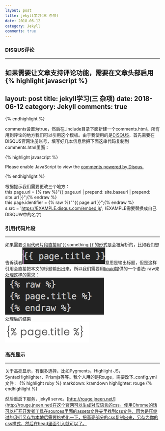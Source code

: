 ```yaml
---
layout: post
title: jekyll学习(三 杂项)
date: 2018-06-12
category: Jekyll
comments: true
---
```


### DISQUS评论
---
如果需要让文章支持评论功能，需要在文章头部启用
{% highlight javascript %}
---
layout: post
title: jekyll学习(三 杂项)
date: 2018-06-12
category: Jekyll
comments: true
---
{% endhighlight %}

comments设置为true，然后在_include目录下面新建一个comments.html。所有用到评论的地方我们可以引用这个模板。由于我使用的是[DISQUS](https://disqus.com/)，首先需要在DISQUS官网注册账号，填写好几本信息后把下面这串代码复制到comments.html里面：

{% highlight javascript %}
<div id="disqus_thread"></div>
<script>


var disqus_config = function () {
 this.page.url = PAGE_URL;  // Replace PAGE_URL with your page's canonical URL variable
 this.page.identifier = PAGE_IDENTIFIER; // Replace PAGE_IDENTIFIER with your page's unique identifier variable
};

(function() { // DON'T EDIT BELOW THIS LINE
 var d = document, s = d.createElement('script');
 s.src = 'https://EXAMPLE.disqus.com/embed.js';
 s.setAttribute('data-timestamp', +new Date());
 (d.head || d.body).appendChild(s);
})();
</script>
<noscript>Please enable JavaScript to view the <a href="https://disqus.com/?ref_noscript">comments powered by Disqus.</a></noscript>
                            
{% endhighlight %}

根据提示我们需要更改三个地方：  
this.page.url = {% raw %}"{{ page.url | prepend: site.baseurl | prepend: site.url }}";{% endraw %}  
this.page.identifier = {% raw %}""{{ page.url }}";{% endraw %}  
s.src = 'https://EXAMPLE.disqus.com/embed.js'; (EXAMPLE需要替换成自己DISQUW中的名字)

### 引用代码片段
---
如果需要引用代码片段直接用'{{ something }}'的形式是会被解析的，比如我们想告诉读者![image](/images/jekyll03.jpg)意思是输出标题，但是这样引用会直接把本文的标题输出出来，所以我们需要用[liquid](https://liquid.bootcss.com/basics/truthy-and-falsy/)提供的一个语法: raw来处理这样的需求：  
![image](/images/jekyll03.1.png)  
处理后的结果  
![image](/images/jekyll03.2.png)  

### 高亮显示
---
关于高亮显示，有很多选择，比如Pygments，Highlight JS，SyntaxHighlighter，Prismjs等等。我个人用的是Rouge，需要改下_config.yml文件：
{% highlight ruby %}
markdown: kramdown
highlighter: rouge
{% endhighlight %}

然后重启下服务，jekyll serve。[http://rouge.jneen.net/](http://rouge.jneen.net)在这个官网可以生成对应语言的css。使用Chrome的话可以打开开发者工具在sources里面的assets文件夹里找到css文件，因为是压缩过的我们另存为本地后需要格式化一下，把高亮部分的css复制出来，另存为你的css样式，然后在head里面引入就可以了。